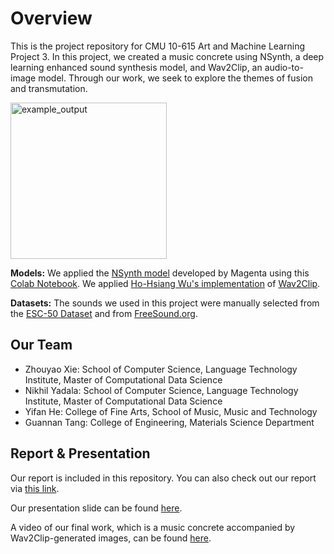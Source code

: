 # Overview

This is the project repository for CMU 10-615 Art and Machine Learning Project 3. In this project, we created a music concrete using NSynth, a deep learning enhanced sound synthesis model, and Wav2Clip, an audio-to-image model. Through our work, we seek to explore the themes of fusion and transmutation.

<img src="https://user-images.githubusercontent.com/29810416/160751548-b31ba218-796e-4b58-a868-20faff1a6ad8.gif" alt="example_output" width="250"/>

**Models:**
We applied the [NSynth model](https://github.com/magenta/magenta/tree/main/magenta/models/nsynth) developed by Magenta using this [Colab Notebook](https://colab.research.google.com/notebooks/magenta/nsynth/nsynth.ipynb#scrollTo=mPwQYyYgBkdp). We applied [Ho-Hsiang Wu's implementation](https://github.com/descriptinc/lyrebird-wav2clip) of [Wav2Clip](https://descriptinc.github.io/lyrebird-wav2clip/).

**Datasets:**
The sounds we used in this project were manually selected from the [ESC-50 Dataset](https://github.com/karolpiczak/ESC-50) and from [FreeSound.org](https://freesound.org/).

## Our Team

- Zhouyao Xie: School of Computer Science, Language Technology Institute, Master of Computational Data Science
- Nikhil Yadala: School of Computer Science, Language Technology Institute, Master of Computational Data Science
- Yifan He: College of Fine Arts, School of Music, Music and Technology
- Guannan Tang: College of Engineering, Materials Science Department

## Report & Presentation

Our report is included in this repository. You can also check out our report via [this link](https://docs.google.com/document/d/1KwEqKgCIGuYXSz3o8kpGEADSAuHeE1pH/edit?usp=sharing&ouid=100645612073317945557&rtpof=true&sd=true).

Our presentation slide can be found [here](https://docs.google.com/presentation/d/e/2PACX-1vTttjY2Kp5sWfDjAlfN3NTsJFj4kJO70X89WuwjJtK-B2JHBjXKyDLj2gY57IloCB3L6V7Xi_Sk57j5/pub?start=false&loop=false&delayms=3000&slide=id.g1204cd3a86d_0_151). 

A video of our final work, which is a music concrete accompanied by Wav2Clip-generated images, can be found [here](https://drive.google.com/file/d/1ON-0FpG1lckTHHOmRpaJ9X7J7BKvamzK/view?usp=sharing).
